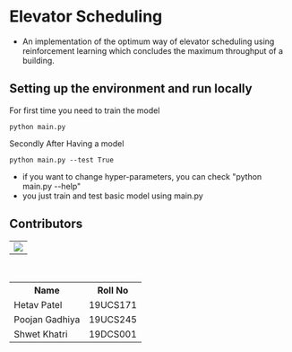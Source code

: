 # Elevator Scheduling
- An implementation of the optimum way of elevator scheduling using reinforcement learning which concludes the maximum throughput of a building.

## Setting up the environment and run locally

For first time you need to train the model
~~~
python main.py 
~~~
Secondly
After Having a model

~~~
python main.py --test True
~~~
  - if you want to change hyper-parameters, you can check "python main.py --help"
  - you just train and test basic model using main.py

## Contributors

<table>
<tr>
<td>
<a href="https://github.com/Hetav01/AI-Project/graphs/contributors">
<img src="https://contrib.rocks/image?repo=Hetav01/AI-Project" />
</a>
</td>
</tr>
</table>

<br/>

<table>
  <tr>
     <th>Name</th>
     <th>Roll No</th>
  </tr>
  <tr>
    <td>Hetav Patel</td>
    <td>19UCS171</td>
  </tr>
  <tr>
    <td>Poojan Gadhiya</td>
    <td>19UCS245</td>
  </tr>
  <tr>
    <td/>Shwet Khatri</td>
    <td>19DCS001</td>
  </tr>
</table>
